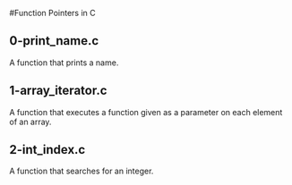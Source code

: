 #Function Pointers in C
## 0-print_name.c
A function that prints a name.
## 1-array_iterator.c
A function that executes a function given as a parameter on each element of an array.
## 2-int_index.c
A function that searches for an integer.
